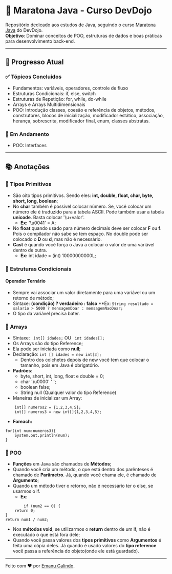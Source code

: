 # 🚀 Maratona Java - Curso DevDojo

Repositório dedicado aos estudos de Java, seguindo o curso [Maratona Java](https://www.youtube.com/playlist?list=PL62G310vn6nFIsOCC0H-C2infYgwm8SWW) do DevDojo.  
**Objetivo**: Dominar conceitos de POO, estruturas de dados e boas práticas para desenvolvimento back-end.

---

## 📌 Progresso Atual

### ✅ Tópicos Concluídos
- Fundamentos: variáveis, operadores, controle de fluxo
- Estruturas Condicionais: if, else, switch
- Estruturas de Repetição: for, while, do-while
- Arrays e Arrays Multidimensionais
- POO: Introdução classes, coesão e referência de objetos, métodos, construtores, blocos de inicialização, modificador estático, associação, herança, sobrescrita, modificador final, enum, classes abstratas.

### 🚧 Em Andamento
- POO: Interfaces

---

## 📚 Anotações
### 🔹 Tipos Primitivos
- São oito tipos primitivos. Sendo eles:  **int, double, float, char, byte, short, long, boolean**;
- No **char** também é possível colocar número. Se, você colocar um número ele é traduzido para a tabela ASCII. Pode também usar a tabela **unicode**. Basta colocar '\u+valor'.
  - **Ex:**  '\u0041' = A;
- No **float** quando usado para número decimais deve ser colocar **F** ou **f**. Pois o compilador não sabe se tem espaço. No double pode ser colocado o **D** ou **d**, mas não é necessário.
- **Cast** é quando você força o Java a colocar o valor de uma variável dentro de outra.
  - **Ex:** int idade = (int) 10000000000L;

### 🔹 Estruturas Condicionais
#### Operador Ternário

- Sempre vai associar um valor diretamente para uma variável ou um retorno de método;
- Sintaxe: **(condição) ? verdadeiro : falso**
  **Ex:
  ```String resultado = salario > 5000 ? mensagemDoar : mensagemNaoDoar;```
- O tipo da variável precisa bater.

### 🔹 Arrays
- Sintaxe:
  ``` int[] idades;```
  OU
  ``` int idades[];```
- Os Arrays são do tipo Reference;
- Ela pode ser iniciada como **null**;
- Declaração:
  ```int [] idades = new int[3];```
  - Dentro dos colchetes depois de new você tem que colocar o tamanho, pois em Java é obrigatório.
- **Padrões**:
  - byte, short, int, long, float e double = 0;
  - char '\u0000' ' ';
  - boolean false;
  - String null (Qualquer valor do tipo Reference)
- Maneiras de inicializar um Array:
```	int[] numeros = new int[3];  
	int[] numeros2 = {1,2,3,4,5};  
	int[] numeros3 = new int[]{1,2,3,4,5};	
```
- **Foreach:**
```
for(int num:numeros3){  
    System.out.println(num);  
}
```

### 🔹 POO
- **Funções** em Java são chamados de **Métodos**;
- Quando você cria um método, o que está dentro dos parênteses é chamado de **Parâmetro**. Já, quando você chama ele, é chamado de **Argumento**;
- Quando um método tiver o retorno, não é necessário ter o else, se usarmos o if.
  - **Ex**:
```
		if (num2 == 0) {  
    return 0;  
}  
return num1 / num2;
```
- Nos **métodos void**, se utilizarmos o **return** dentro de um if, não é executado o que está fora dele;
- Quando você passa valores dos **tipos primitivos** como **Argumentos** é feita uma cópia deles. Já quando é usado valores do **tipo reference** você passa a referência do objeto(onde ele está guardado).
---

Feito com ❤️ por [Emanu Galindo](https://github.com/emanugalindo).